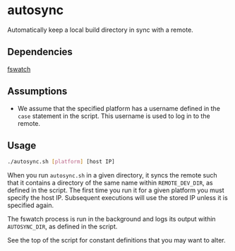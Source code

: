 # autosync
Automatically keep a local build directory in sync with a remote.

## Dependencies
[fswatch](https://github.com/emcrisostomo/fswatch)

## Assumptions
* We assume that the specified platform has a username defined in the `case`
  statement in the script. This username is used to log in to the remote.

## Usage
```bash
./autosync.sh [platform] [host IP]
```

When you run `autosync.sh` in a given directory, it syncs the remote such that
it contains a directory of the same name within `REMOTE_DEV_DIR`, as defined in
the script. The first time you run it for a given platform you must specify the
host IP. Subsequent executions will use the stored IP unless it is specified
again.

The fswatch process is run in the background and logs its output within
`AUTOSYNC_DIR`, as defined in the script.

See the top of the script for constant definitions that you may want to alter.
